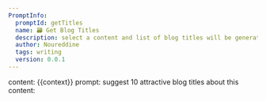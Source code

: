 ```yaml
---
PromptInfo:
  promptId: getTitles
  name: 🗃️ Get Blog Titles
  description: select a content and list of blog titles will be generated
  author: Noureddine
  tags: writing
  version: 0.0.1
---
```

content: 
{{context}}
prompt:
suggest 10 attractive blog titles about this content:

